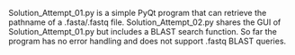 Solution_Attempt_01.py is a simple PyQt program that can retrieve the pathname of a .fasta/.fastq file.
Solution_Attempt_02.py shares the GUI of Solution_Attempt_01.py but includes a BLAST search function. So far the program has no error handling and does not support .fastq BLAST queries.
